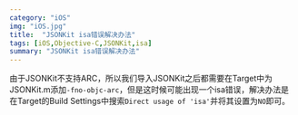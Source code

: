 ```yaml
---
category: "iOS"
img: "iOS.jpg"
title:  "JSONKit isa错误解决办法"
tags: [iOS,Objective-C,JSONKit,isa]
summary: "JSONKit isa错误解决办法"
---
```

由于JSONKit不支持ARC，所以我们导入JSONKit之后都需要在Target中为JSONKit.m添加`-fno-objc-arc`，但是这时候可能出现一个isa错误，解决办法是在Target的Build Settings中搜索`Direct usage of 'isa'`并将其设置为`NO`即可。
